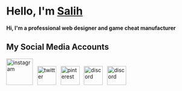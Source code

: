 <h1>Hello, I'm <a href="https://tgasalih.xyz">Salih</a></h1>
<b>Hi, I'm a professional web designer and game cheat manufacturer</b>

<h2>My Social Media Accounts</h2>

<a href="https://instagram.com/tga.salih" target="blank"><img width="70" src="https://cdn2.iconfinder.com/data/icons/social-network-logo-collection-2/512/31-128.png" alt="instagram"></a>
&nbsp;
<a href="https://twitter.com/tgasalih" target="blank"><img width="50" src="https://cdn1.iconfinder.com/data/icons/social-media-outline-6/128/SocialMedia_Twitter-Outline-128.png" alt="twitter"></a>
&nbsp;
<a href="https://pinterest.com/tgasalih/" target="blank"><img width="50" src="https://cdn1.iconfinder.com/data/icons/social-media-outline-6/128/SocialMedia_Pinterest-Outline-128.png" alt="pinterest"></a>
&nbsp;
<a href="https://discord.gg/KqmKXD42Xt" target="blank"><img width="50" src="https://cdn1.iconfinder.com/data/icons/social-media-outline-6/128/SocialMedia_Discord-Outline-128.png" alt="discord"></a>
&nbsp;
<a href="https://tgasalih.xyz" target="blank"><img width="50" src="https://cdn1.iconfinder.com/data/icons/social-media-outline-6/128/SocialMedia_Website-Outline-128.png" alt="discord"></a>







<!---
tgasalih/tgasalih is a ✨ special ✨ repository because its `README.md` (this file) appears on your GitHub profile.
You can click the Preview link to take a look at your changes.
--->
